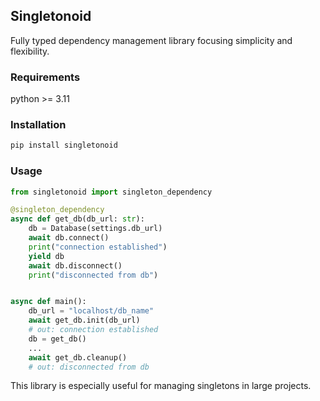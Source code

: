 Singletonoid
----------------------------

Fully typed dependency management library focusing simplicity and flexibility.

### Requirements

python >= 3.11

### Installation

```sh
pip install singletonoid
```

### Usage

```python
from singletonoid import singleton_dependency

@singleton_dependency
async def get_db(db_url: str):
    db = Database(settings.db_url)
    await db.connect()
    print("connection established")
    yield db
    await db.disconnect()
    print("disconnected from db")


async def main():
    db_url = "localhost/db_name"
    await get_db.init(db_url)
    # out: connection established
    db = get_db()
    ...
    await get_db.cleanup()
    # out: disconnected from db
```


This library is especially useful for managing singletons in large projects.
